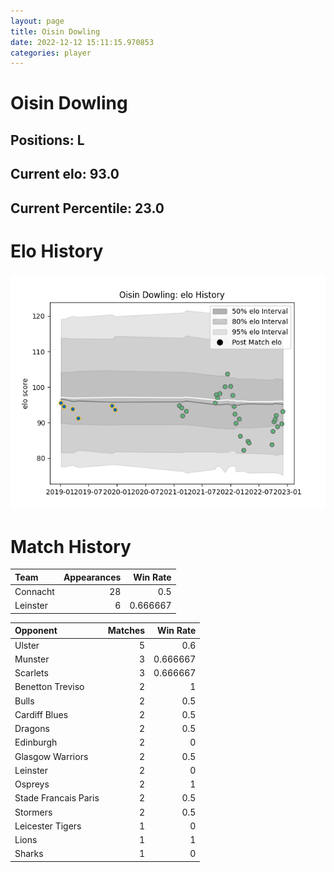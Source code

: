 ```yaml
---  
layout: page  
title: Oisin Dowling  
date: 2022-12-12 15:11:15.970853  
categories: player  
---
```

# Oisin Dowling

## Positions: L

## Current elo: 93.0

## Current Percentile: 23.0

# Elo History


![elo history](history_OisinDowling.png)
# Match History


| Team     |   Appearances |   Win Rate |
|:---------|--------------:|-----------:|
| Connacht |            28 |   0.5      |
| Leinster |             6 |   0.666667 |

| Opponent             |   Matches |   Win Rate |
|:---------------------|----------:|-----------:|
| Ulster               |         5 |   0.6      |
| Munster              |         3 |   0.666667 |
| Scarlets             |         3 |   0.666667 |
| Benetton Treviso     |         2 |   1        |
| Bulls                |         2 |   0.5      |
| Cardiff Blues        |         2 |   0.5      |
| Dragons              |         2 |   0.5      |
| Edinburgh            |         2 |   0        |
| Glasgow Warriors     |         2 |   0.5      |
| Leinster             |         2 |   0        |
| Ospreys              |         2 |   1        |
| Stade Francais Paris |         2 |   0.5      |
| Stormers             |         2 |   0.5      |
| Leicester Tigers     |         1 |   0        |
| Lions                |         1 |   1        |
| Sharks               |         1 |   0        |
